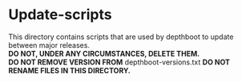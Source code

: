 # Update-scripts

This directory contains scripts that are used by depthboot to update between major releases.  
**DO NOT, UNDER ANY CIRCUMSTANCES, DELETE THEM.**  
**DO NOT REMOVE VERSION FROM** depthboot-versions.txt
**DO NOT RENAME FILES IN THIS DIRECTORY.**